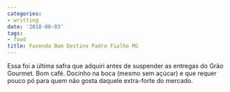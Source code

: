 ```yaml
---
categories:
- writting
date: '2018-08-03'
tags:
- food
title: Fazenda Bom Destino Padre Fialho MG
---
```


Essa foi a última safra que adquiri antes de suspender as entregas do Grão Gourmet. Bom café. Docinho na boca (mesmo sem açúcar) e que requer pouco pó para quem não gosta daquele extra-forte do mercado.

